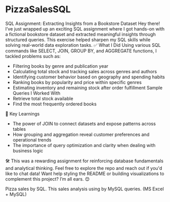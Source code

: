 # PizzaSalesSQL
SQL Assignment: Extracting Insights from a Bookstore Dataset
Hey there! I’ve just wrapped up an exciting SQL assignment where I got hands-on with a fictional bookstore dataset and extracted meaningful insights through structured queries. This exercise helped sharpen my SQL skills while solving real-world data exploration tasks.
✅ What I Did
Using various SQL commands like SELECT, JOIN, GROUP BY, and AGGREGATE functions, I tackled problems such as:
- Filtering books by genre and publication year
- Calculating total stock and tracking sales across genres and authors
- Identifying customer behavior based on geography and spending habits
- Ranking books by popularity and price within specific genres
- Estimating inventory and remaining stock after order fulfillment Sample Queries I Worked With
- Retrieve total stock available
- Find the most frequently ordered books


🎯 Key Learnings
- The power of JOIN to connect datasets and expose patterns across tables
- How grouping and aggregation reveal customer preferences and operational trends
- The importance of query optimization and clarity when dealing with business logic

🛠️ This was a rewarding assignment for reinforcing database fundamentals and analytical thinking. Feel free to explore the repo and reach out if you'd like to chat data!
Want help styling the README or building visualizations to complement this project? I’m all ears. 😊

Pizza sales by SQL. This sales analysis using by MySQL queries. (MS Excel + MySQL)
